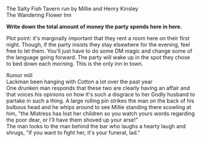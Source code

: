 The Salty Fish Tavern run by Millie and Henry Kinsley  
The Wandering Flower Inn
 
**Write down the total amount of money the party spends here in here.**
 
Plot point: it's marginally important that they rent a room here on their first night. Though, if the party insists they stay elsewhere for the evening, feel free to let them. You'll just have to do some DM magic and change some of the language going forward. The party will wake up in the spot they chose to bed down each morning. This is the only inn in town.
 
Rumor mill  
Lackman been hanging with Cotton a lot over the past year  
One drunken man responds that these two are clearly having an affair and that voices his opinions on how it's such a disgrace to her Godly husband to partake in such a thing. A large rolling pin strikes the man on the back of his bulbous head and he whips around to see Millie standing there scowling at him, "the Mistress has lost her children so you watch yours words regarding the poor dear, or I'll have them shoved up your arse!"  
The man looks to the man behind the bar who laughs a hearty laugh and shrugs, "if you want to fight her, it's your funeral, lad."